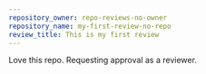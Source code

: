 ```yaml
---
repository_owner: repo-reviews-no-owner
repository_name: my-first-review-no-repo
review_title: This is my first review
---
```

Love this repo. Requesting approval as a reviewer.
